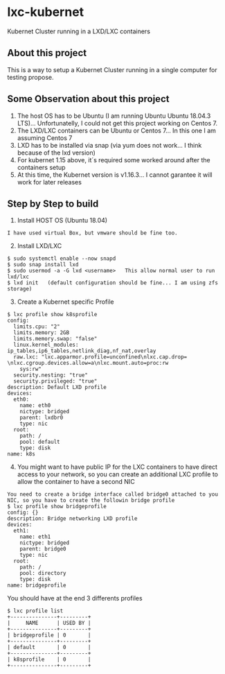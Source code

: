 # lxc-kubernet
Kubernet Cluster running in a LXD/LXC containers

## About this project
This is a way to setup a Kubernet Cluster running in a single computer for testing propose.

## Some Observation about this project
1) The host OS has to be Ubuntu (I am running Ubuntu Ubuntu 18.04.3 LTS)... Unfortunatelly, I could not get this project working on Centos 7.
2) The LXD/LXC containers can be Ubuntu or Centos 7... In this one I am assuming Centos 7
3) LXD has to be installed via snap (via yum does not work... I think because of the lxd version)
4) For kubernet 1.15 above, it´s required some worked around after the containers setup
5) At this time, the Kubernet version is v1.16.3... I cannot garantee it will work for later releases

## Step by Step to build
1) Install HOST OS (Ubuntu 18.04)
```
I have used virtual Box, but vmware should be fine too.
```
2) Install LXD/LXC
```
$ sudo systemctl enable --now snapd
$ sudo snap install lxd
$ sudo usermod -a -G lxd <username>   This allow normal user to run lxd/lxc
$ lxd init   (default configuration should be fine... I am using zfs storage)
```
3) Create a Kubernet specific Profile
```
$ lxc profile show k8sprofile
config:
  limits.cpu: "2"
  limits.memory: 2GB
  limits.memory.swap: "false"
  linux.kernel_modules: ip_tables,ip6_tables,netlink_diag,nf_nat,overlay
  raw.lxc: "lxc.apparmor.profile=unconfined\nlxc.cap.drop= \nlxc.cgroup.devices.allow=a\nlxc.mount.auto=proc:rw
    sys:rw"
  security.nesting: "true"
  security.privileged: "true"
description: Default LXD profile
devices:
  eth0:
    name: eth0
    nictype: bridged
    parent: lxdbr0
    type: nic
  root:
    path: /
    pool: default
    type: disk
name: k8s
```
4) You might want to have public IP for the LXC containers to have direct access to your network, so you can create an additional LXC profile to allow the container to have a second NIC
```
You need to create a bridge interface called bridge0 attached to you NIC, so you have to create the followin bridge profile
$ lxc profile show bridgeprofile
config: {}
description: Bridge networking LXD profile
devices:
  eth1:
    name: eth1
    nictype: bridged
    parent: bridge0
    type: nic
  root:
    path: /
    pool: directory
    type: disk
name: bridgeprofile
```
You should have at the end 3 differents profiles
```
$ lxc profile list
+---------------+---------+
|     NAME      | USED BY |
+---------------+---------+
| bridgeprofile | 0       |
+---------------+---------+
| default       | 0       |
+---------------+---------+
| k8sprofile    | 0       |
+---------------+---------+
```
